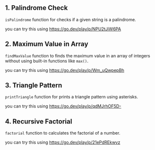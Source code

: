 

## 1. Palindrome Check

`isPalindrome` function for checks if a given string is a palindrome.

you can try this using https://go.dev/play/p/NPU2tJiW6PA

## 2. Maximum Value in Array

`findMaxValue` function to finds the maximum value in an array of integers without using built-in functions like `max()`.

you can try this using https://go.dev/play/p/Wm_uQwpepBh

## 3. Triangle Pattern

`printTriangle` function for prints a triangle pattern using asterisks.

you can try this using https://go.dev/play/p/qdMJrhOF5D-

## 4. Recursive Factorial

`factorial` function to calculates the factorial of a number.

you can try this using https://go.dev/play/p/21ePdREkwvz

